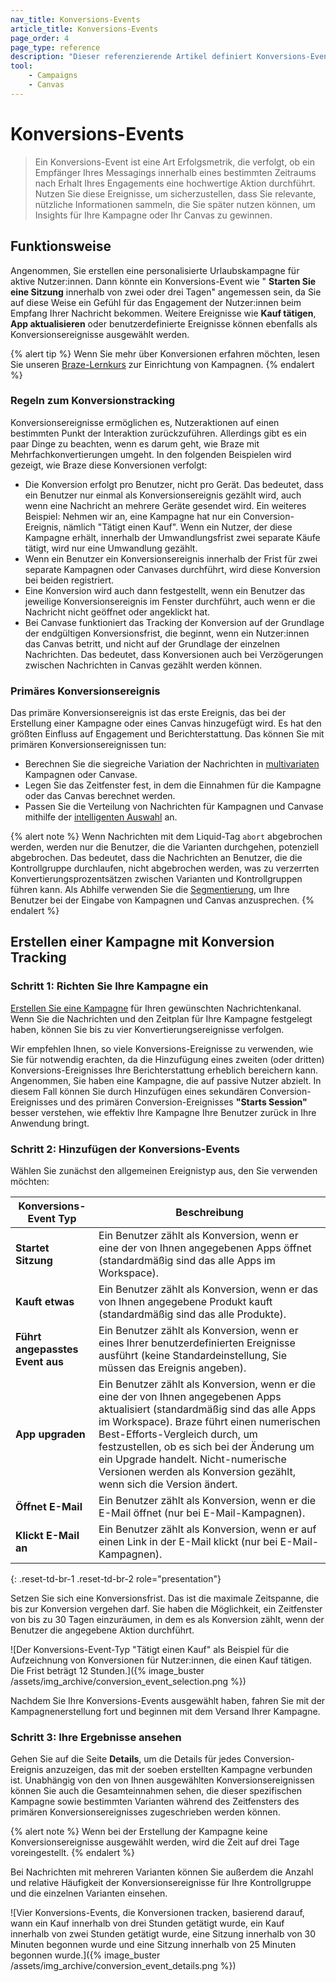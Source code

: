 ```yaml
---
nav_title: Konversions-Events
article_title: Konversions-Events
page_order: 4
page_type: reference
description: "Dieser referenzierende Artikel definiert Konversions-Events, wie Sie damit Ihre Metriken für den Erfolg in Braze definieren und wie Sie diese Events nutzen können, um zu sehen, wie engagiert Ihre Nutzer:innen sind."
tool:
    - Campaigns
    - Canvas
---
```


# Konversions-Events

> Ein Konversions-Event ist eine Art Erfolgsmetrik, die verfolgt, ob ein Empfänger Ihres Messagings innerhalb eines bestimmten Zeitraums nach Erhalt Ihres Engagements eine hochwertige Aktion durchführt. Nutzen Sie diese Ereignisse, um sicherzustellen, dass Sie relevante, nützliche Informationen sammeln, die Sie später nutzen können, um Insights für Ihre Kampagne oder Ihr Canvas zu gewinnen.

## Funktionsweise

Angenommen, Sie erstellen eine personalisierte Urlaubskampagne für aktive Nutzer:innen. Dann könnte ein Konversions-Event wie " **Starten Sie eine Sitzung** innerhalb von zwei oder drei Tagen" angemessen sein, da Sie auf diese Weise ein Gefühl für das Engagement der Nutzer:innen beim Empfang Ihrer Nachricht bekommen. Weitere Ereignisse wie **Kauf tätigen**, **App aktualisieren** oder benutzerdefinierte Ereignisse können ebenfalls als Konversionsereignisse ausgewählt werden.

{% alert tip %}
Wenn Sie mehr über Konversionen erfahren möchten, lesen Sie unseren [Braze-Lernkurs](https://learning.braze.com/campaign-setup-delivery-targeting-conversions) zur Einrichtung von Kampagnen.
{% endalert %}

### Regeln zum Konversionstracking

Konversionsereignisse ermöglichen es, Nutzeraktionen auf einen bestimmten Punkt der Interaktion zurückzuführen. Allerdings gibt es ein paar Dinge zu beachten, wenn es darum geht, wie Braze mit Mehrfachkonvertierungen umgeht. In den folgenden Beispielen wird gezeigt, wie Braze diese Konversionen verfolgt:

- Die Konversion erfolgt pro Benutzer, nicht pro Gerät. Das bedeutet, dass ein Benutzer nur einmal als Konversionsereignis gezählt wird, auch wenn eine Nachricht an mehrere Geräte gesendet wird. Ein weiteres Beispiel: Nehmen wir an, eine Kampagne hat nur ein Conversion-Ereignis, nämlich "Tätigt einen Kauf". Wenn ein Nutzer, der diese Kampagne erhält, innerhalb der Umwandlungsfrist zwei separate Käufe tätigt, wird nur eine Umwandlung gezählt.
- Wenn ein Benutzer ein Konversionsereignis innerhalb der Frist für zwei separate Kampagnen oder Canvases durchführt, wird diese Konversion bei beiden registriert.
- Eine Konversion wird auch dann festgestellt, wenn ein Benutzer das jeweilige Konversionsereignis im Fenster durchführt, auch wenn er die Nachricht nicht geöffnet oder angeklickt hat.
- Bei Canvase funktioniert das Tracking der Konversion auf der Grundlage der endgültigen Konversionsfrist, die beginnt, wenn ein Nutzer:innen das Canvas betritt, und nicht auf der Grundlage der einzelnen Nachrichten. Das bedeutet, dass Konversionen auch bei Verzögerungen zwischen Nachrichten in Canvas gezählt werden können.

### Primäres Konversionsereignis

Das primäre Konversionsereignis  ist das erste Ereignis, das bei der Erstellung einer Kampagne oder eines Canvas hinzugefügt wird. Es hat den größten Einfluss auf Engagement und Berichterstattung. Das können Sie mit primären Konversionsereignissen tun:

- Berechnen Sie die siegreiche Variation der Nachrichten in [multivariaten]({{site.baseurl}}/user_guide/engagement_tools/testing/multivariant_testing/#multivariate-and-ab-testing) Kampagnen oder Canvase.
- Legen Sie das Zeitfenster fest, in dem die Einnahmen für die Kampagne oder das Canvas berechnet werden.
- Passen Sie die Verteilung von Nachrichten für Kampagnen und Canvase mithilfe der [intelligenten Auswahl]({{site.baseurl}}/user_guide/brazeai/intelligence/intelligent_selection/) an.

{% alert note %}
Wenn Nachrichten mit dem Liquid-Tag `abort` abgebrochen werden, werden nur die Benutzer, die die Varianten durchgehen, potenziell abgebrochen. Das bedeutet, dass die Nachrichten an Benutzer, die die Kontrollgruppe durchlaufen, nicht abgebrochen werden, was zu verzerrten Konvertierungsprozentsätzen zwischen Varianten und Kontrollgruppen führen kann. Als Abhilfe verwenden Sie die [Segmentierung]({{site.baseurl}}/user_guide/engagement_tools/segments/creating_a_segment), um Ihre Benutzer bei der Eingabe von Kampagnen und Canvas anzusprechen.
{% endalert %}

## Erstellen einer Kampagne mit Konversion Tracking

### Schritt 1: Richten Sie Ihre Kampagne ein

[Erstellen Sie eine Kampagne]({{site.baseurl}}/user_guide/engagement_tools/campaigns/building_campaigns/creating_campaign) für Ihren gewünschten Nachrichtenkanal. Wenn Sie die Nachrichten und den Zeitplan für Ihre Kampagne festgelegt haben, können Sie bis zu vier Konvertierungsereignisse verfolgen.

Wir empfehlen Ihnen, so viele Konversions-Ereignisse zu verwenden, wie Sie für notwendig erachten, da die Hinzufügung eines zweiten (oder dritten) Konversions-Ereignisses Ihre Berichterstattung erheblich bereichern kann. Angenommen, Sie haben eine Kampagne, die auf passive Nutzer abzielt. In diesem Fall können Sie durch Hinzufügen eines sekundären Conversion-Ereignisses und des primären Conversion-Ereignisses **"Starts Session"** besser verstehen, wie effektiv Ihre Kampagne Ihre Benutzer zurück in Ihre Anwendung bringt. 

### Schritt 2: Hinzufügen der Konversions-Events

Wählen Sie zunächst den allgemeinen Ereignistyp aus, den Sie verwenden möchten:

| Konversions-Event Typ         | Beschreibung                                                                                                                                                                                                                                                                                                                                 |
|-------------------------|---------------------------------------------------------------------------------------------------------------------------------------------------------------------------------------------------------------------------------------------------------------------------------------------------------------------------------------------|
| **Startet Sitzung**      | Ein Benutzer zählt als Konversion, wenn er eine der von Ihnen angegebenen Apps öffnet (standardmäßig sind das alle Apps im Workspace).                                                                                                                                                                                                         |
| **Kauft etwas**      | Ein Benutzer zählt als Konversion, wenn er das von Ihnen angegebene Produkt kauft (standardmäßig sind das alle Produkte).                                                                                                                                                                                                                                 |
| **Führt angepasstes Event aus** | Ein Benutzer zählt als Konversion, wenn er eines Ihrer benutzerdefinierten Ereignisse ausführt (keine Standardeinstellung, Sie müssen das Ereignis angeben).                                                                                                                                                                                                        |
| **App upgraden**         | Ein Benutzer zählt als Konversion, wenn er die eine der von Ihnen angegebenen Apps aktualisiert (standardmäßig sind das alle Apps im Workspace). Braze führt einen numerischen Best-Efforts-Vergleich durch, um festzustellen, ob es sich bei der Änderung um ein Upgrade handelt. Nicht-numerische Versionen werden als Konversion gezählt, wenn sich die Version ändert.              |
| **Öffnet E-Mail**         | Ein Benutzer zählt als Konversion, wenn er die E-Mail öffnet (nur bei E-Mail-Kampagnen).                                                                                                                                                                                                                                                 |
| **Klickt E-Mail an**        | Ein Benutzer zählt als Konversion, wenn er auf einen Link in der E-Mail klickt (nur bei E-Mail-Kampagnen).                                                                                                                                                                                                                                  |
{: .reset-td-br-1 .reset-td-br-2 role="presentation"}

Setzen Sie sich eine Konversionsfrist. Das ist die maximale Zeitspanne, die bis zur Konversion vergehen darf. Sie haben die Möglichkeit, ein Zeitfenster von bis zu 30 Tagen einzuräumen, in dem es als Konversion zählt, wenn der Benutzer die angegebene Aktion durchführt.

\![Der Konversions-Event-Typ "Tätigt einen Kauf" als Beispiel für die Aufzeichnung von Konversionen für Nutzer:innen, die einen Kauf tätigen. Die Frist beträgt 12 Stunden.]({% image_buster /assets/img_archive/conversion_event_selection.png %})

Nachdem Sie Ihre Konversions-Events ausgewählt haben, fahren Sie mit der Kampagnenerstellung fort und beginnen mit dem Versand Ihrer Kampagne.

### Schritt 3: Ihre Ergebnisse ansehen

Gehen Sie auf die Seite **Details**, um die Details für jedes Conversion-Ereignis anzuzeigen, das mit der soeben erstellten Kampagne verbunden ist. Unabhängig von den von Ihnen ausgewählten Konversionsereignissen können Sie auch die Gesamteinnahmen sehen, die dieser spezifischen Kampagne sowie bestimmten Varianten während des Zeitfensters des primären Konversionsereignisses zugeschrieben werden können.

{% alert note %}
Wenn bei der Erstellung der Kampagne keine Konversionsereignisse ausgewählt werden, wird die Zeit auf drei Tage voreingestellt.
{% endalert %}

Bei Nachrichten mit mehreren Varianten können Sie außerdem die Anzahl und relative Häufigkeit der Konversionsereignisse für Ihre Kontrollgruppe und die einzelnen Varianten einsehen.

\![Vier Konversions-Events, die Konversionen tracken, basierend darauf, wann ein Kauf innerhalb von drei Stunden getätigt wurde, ein Kauf innerhalb von zwei Stunden getätigt wurde, eine Sitzung innerhalb von 30 Minuten begonnen wurde und eine Sitzung innerhalb von 25 Minuten begonnen wurde.]({% image_buster /assets/img_archive/conversion_event_details.png %})


